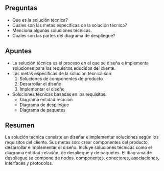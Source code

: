 ## Preguntas

- Que es la solución técnica?
- Cuales son las metas especificas de la solución técnica?
- Menciona algunas soluciones técnicas.
- Cuales son las partes del diagrama de despliegue?

## Apuntes

- La solución técnica es el proceso en el que se diseña e implementa soluciones para los requisitos educidos del cliente.
- Las metas especificas de la solución técnica son:
	1. Soluciones de componentes de producto
	2. Desarrollar el diseño
	3. Implementar el diseño
- Soluciones técnicas basadas en los requisitos:
	- Diagrama entidad relación
	- Diagrama de despliegue
	- Diagrama de paquetes

## Resumen

La solución técnica consiste en diseñar e implementar soluciones según los requisitos del cliente. Sus metas son: crear componentes del producto, desarrollar e implementar el diseño. Incluye soluciones técnicas como el diagrama entidad-relación, de despliegue y de paquetes. El diagrama de despliegue se compone de nodos, componentes, conectores, asociaciones, interfaces y protocolos.